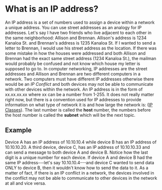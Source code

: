# What is an IP address?

An IP address is a set of numbers used to assign a device within a network a unique address. You can use street addresses as an analogy for IP addresses. Let's say I have two friends who live adjacent to each other in the same neighborhood: Allison and Brennan. Allison's address is 1234 Kanaloa St. and Brennan's address is 1235 Kanaloa St. If I wanted to send a letter to Brennan, I would use his street address as the location. If there was some mistake in how the houses were addressed and both Allison and Brennan had the exact same street address (1234 Kanaloa St.), the mailman would probably be confused and not know which house my letter is supposed to go to. In computer networking, IP addresses are the street addresses and Allison and Brennan are two different computers in a network. Two computers must have different IP addresses otherwise there would be an *IP Conflict* and both devices may not be able to communicate with other devices within the network. An IP address is in the form of xx.xx.xx.xx where xx can be a number from 1-255. It does not really matter right now, but there is a convention used for IP addresses to provide information on what type of network it is and how large the network is: ([IP Classes](https://www.computerhope.com/jargon/i/ip.htm)). The last number is called the **host** number, the numbers before the host number is called the **subnet** which will be the next topic. 


## Example

Device A has an IP address of 10.10.10.4 while device B has an IP address of 10.10.10.20. A third device, device C, has an IP address of 10.10.10.33 and can send a message to both device A and device B. Notice how the last digit is a unique number for each device. If device A and device B had the same IP address---let's say 10.10.10.4---and device C wanted to send data ONLY to device B, then it wouldn't know how to send the data to it. As a matter of fact, if there is an IP conflict in a network, the devices involved in the conflict may not be able to communicate to other devices in the network at all and vice versa. 
